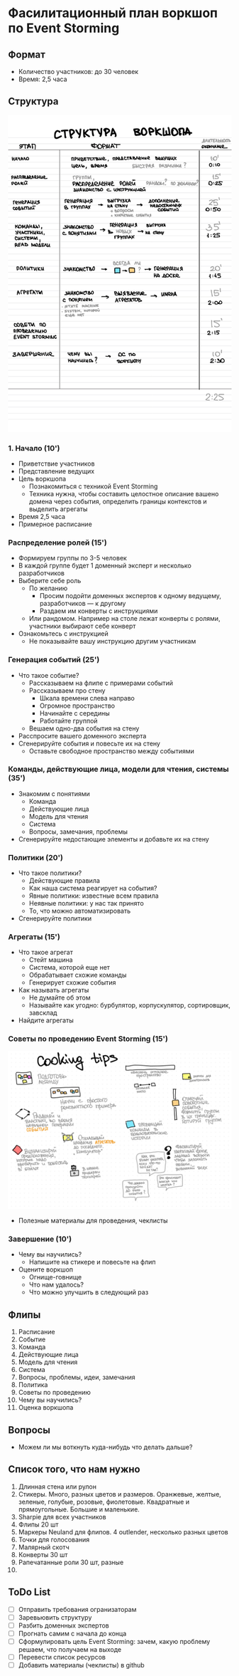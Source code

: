 # Фасилитационный план воркшоп по Event Storming

## Формат
* Количество участников: до 30 человек
* Время: 2,5 часа 

## Структура
![Структура воркшопв](./images/structure.jpg)

### 1. Начало (10')
* Приветствие участников
* Представление ведущих
* Цель воркшопа
  * Познакомиться с техникой Event Storming
  * Техника нужна, чтобы составить целостное описание вашено домена через события, определить границы контекстов и выделить агрегаты
* Время 2,5 часа
* Примерное расписание

### Распределение ролей (15')
* Формируем группы по 3-5 человек
* В каждой группе будет 1 доменный эксперт и несколько разработчиков
* Выберите себе роль
  * По желанию
    * Просим подойти доменных экспертов к одному ведущему, разработчиков — к другому
    * Раздаем им конверты с инструкциями
  * Или рандомом. Например на столе лежат конверты с ролями, участники выбирают себе конверт
* Ознакомьтесь с инструкцией
  * Не показывайте вашу инструкцию другим участникам

### Генерация событий (25')
* Что такое событие?
  * Рассказываем на флипе с примерами событий
  * Рассказываем про стену
    * Шкала времени слева направо
    * Огромное пространство
    * Начинайте с середины
    * Работайте группой
  * Вешаем одно-два события на стену
* Расспросите вашего доменного эксперта
* Сгенерируйте события и повесьте их на стену
  * Оставьте свободное пространство между событиями

### Команды, действующие лица, модели для чтения, системы (35')
* Знакомим с понятиями
  * Команда
  * Действующие лица
  * Модель для чтения
  * Система
  * Вопросы, замечания, проблемы
* Сгенерируйте недостающие элементы и добавьте их на стену

### Политики (20')
* Что такое политики?
  * Действующие правила
  * Как наша система реагирует на события?
  * Явные политики: известные всем правила
  * Неявные политики: у нас так принято
  * То, что можно автоматизировать
* Сгенерируйте политики

### Агрегаты (15')
* Что такое агрегат
  * Стейт машина
  * Система, которой еще нет
  * Обрабатывает схожие команды
  * Генерирует схожие события
* Как называть агрегаты
  * Не думайте об этом
  * Называйте как угодно: бурбулятор, корпускулятор, сортировщик, завсклад
* Найдите агрегаты

### Советы по проведению Event Storming (15')
![Структура воркшопв](./images/cooking-tips.jpg)
* Полезные материалы для проведения, чеклисты

### Завершение (10')
* Чему вы научились?
  * Напишите на стикере и повесьте на флип
* Оцените воркшоп 
  * Огнище-говнище
  * Что нам удалось?
  * Что можно улучшить в следующий раз

## Флипы
1. Расписание
2. Событие
3. Команда
4. Действующие лица
5. Модель для чтения
6. Система
7. Вопросы, проблемы, идеи, замечания
8. Политика
9. Советы по проведению
10. Чему вы научились?
11. Оценка воркшопа

## Вопросы
* Можем ли мы воткнуть куда-нибудь что делать дальше?

## Список того, что нам нужно
1. Длинная стена или рулон
2. Стикеры. Много, разных цветов и размеров. Оранжевые, желтые, зеленые, голубые, розовые, фиолетовые. Квадратные и прямоугольные. Большие и маленькие.
3. Sharpie для всех участников
4. Флипы 20 шт
5. Маркеры Neuland для флипов. 4 outlender, несколько разных цветов
6. Точки для голосования
7. Малярный скотч
8. Конверты 30 шт
9. Рапечатанные роли 30 шт, разные
10. 

## ToDo List
- [ ] Отправить требования огранизаторам
- [ ] Заревьювить структуру
- [ ] Разбить доменных экспертов
- [ ] Прогнать самим с начала до конца
- [ ] Сформулировать цель Event Storming: зачем, какую проблему решаем, что получаем на выходе
- [ ] Перевести список ресурсов
- [ ] Добавить материалы (чеклисты) в github
